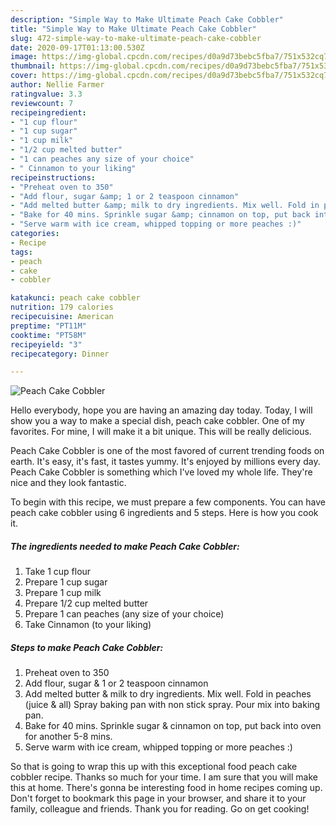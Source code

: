```yaml
---
description: "Simple Way to Make Ultimate Peach Cake Cobbler"
title: "Simple Way to Make Ultimate Peach Cake Cobbler"
slug: 472-simple-way-to-make-ultimate-peach-cake-cobbler
date: 2020-09-17T01:13:00.530Z
image: https://img-global.cpcdn.com/recipes/d0a9d73bebc5fba7/751x532cq70/peach-cake-cobbler-recipe-main-photo.jpg
thumbnail: https://img-global.cpcdn.com/recipes/d0a9d73bebc5fba7/751x532cq70/peach-cake-cobbler-recipe-main-photo.jpg
cover: https://img-global.cpcdn.com/recipes/d0a9d73bebc5fba7/751x532cq70/peach-cake-cobbler-recipe-main-photo.jpg
author: Nellie Farmer
ratingvalue: 3.3
reviewcount: 7
recipeingredient:
- "1 cup flour"
- "1 cup sugar"
- "1 cup milk"
- "1/2 cup melted butter"
- "1 can peaches any size of your choice"
- " Cinnamon to your liking"
recipeinstructions:
- "Preheat oven to 350"
- "Add flour, sugar &amp; 1 or 2 teaspoon cinnamon"
- "Add melted butter &amp; milk to dry ingredients. Mix well. Fold in peaches (juice &amp; all) Spray baking pan with non stick spray. Pour mix into baking pan."
- "Bake for 40 mins. Sprinkle sugar &amp; cinnamon on top, put back into oven for another 5-8 mins."
- "Serve warm with ice cream, whipped topping or more peaches :)"
categories:
- Recipe
tags:
- peach
- cake
- cobbler

katakunci: peach cake cobbler 
nutrition: 179 calories
recipecuisine: American
preptime: "PT11M"
cooktime: "PT58M"
recipeyield: "3"
recipecategory: Dinner

---
```



![Peach Cake Cobbler](https://img-global.cpcdn.com/recipes/d0a9d73bebc5fba7/751x532cq70/peach-cake-cobbler-recipe-main-photo.jpg)

Hello everybody, hope you are having an amazing day today. Today, I will show you a way to make a special dish, peach cake cobbler. One of my favorites. For mine, I will make it a bit unique. This will be really delicious.



Peach Cake Cobbler is one of the most favored of current trending foods on earth. It's easy, it's fast, it tastes yummy. It's enjoyed by millions every day. Peach Cake Cobbler is something which I've loved my whole life. They're nice and they look fantastic.


To begin with this recipe, we must prepare a few components. You can have peach cake cobbler using 6 ingredients and 5 steps. Here is how you cook it.

<!--inarticleads1-->

##### The ingredients needed to make Peach Cake Cobbler:

1. Take 1 cup flour
1. Prepare 1 cup sugar
1. Prepare 1 cup milk
1. Prepare 1/2 cup melted butter
1. Prepare 1 can peaches (any size of your choice)
1. Take  Cinnamon (to your liking)




<!--inarticleads2-->

##### Steps to make Peach Cake Cobbler:

1. Preheat oven to 350
1. Add flour, sugar &amp; 1 or 2 teaspoon cinnamon
1. Add melted butter &amp; milk to dry ingredients. Mix well. Fold in peaches (juice &amp; all) Spray baking pan with non stick spray. Pour mix into baking pan.
1. Bake for 40 mins. Sprinkle sugar &amp; cinnamon on top, put back into oven for another 5-8 mins.
1. Serve warm with ice cream, whipped topping or more peaches :)




So that is going to wrap this up with this exceptional food peach cake cobbler recipe. Thanks so much for your time. I am sure that you will make this at home. There's gonna be interesting food in home recipes coming up. Don't forget to bookmark this page in your browser, and share it to your family, colleague and friends. Thank you for reading. Go on get cooking!
